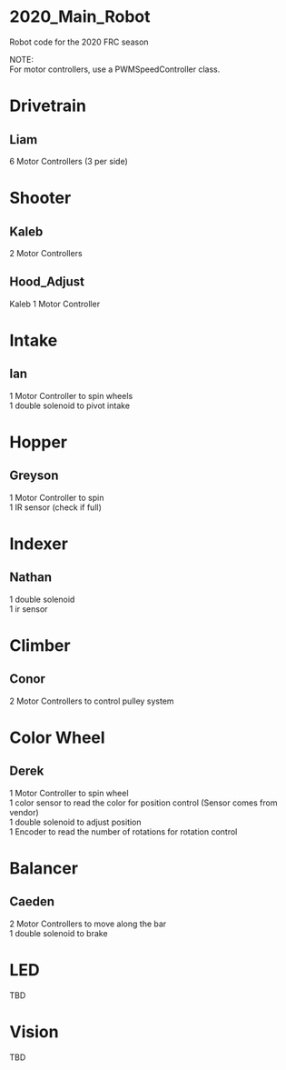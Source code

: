 # 2020_Main_Robot
Robot code for the 2020 FRC season

NOTE:  
For motor controllers, use a PWMSpeedController class.

# Drivetrain
## Liam
  6 Motor Controllers (3 per side)

# Shooter
## Kaleb
  2 Motor Controllers

## Hood_Adjust
Kaleb
  1 Motor Controller

# Intake
## Ian
  1 Motor Controller to spin wheels  
  1 double solenoid to pivot intake

# Hopper
## Greyson
  1 Motor Controller to spin  
  1 IR sensor (check if full)

# Indexer
## Nathan
  1 double solenoid  
  1 ir sensor

# Climber
## Conor
  2 Motor Controllers to control pulley system

# Color Wheel
## Derek
  1 Motor Controller to spin wheel  
  1 color sensor to read the color for position control (Sensor comes from vendor)  
  1 double solenoid to adjust position  
  1 Encoder to read the number of rotations for rotation control  

# Balancer
## Caeden
  2 Motor Controllers to move along the bar  
  1 double solenoid to brake

# LED
  TBD
  
# Vision
  TBD
